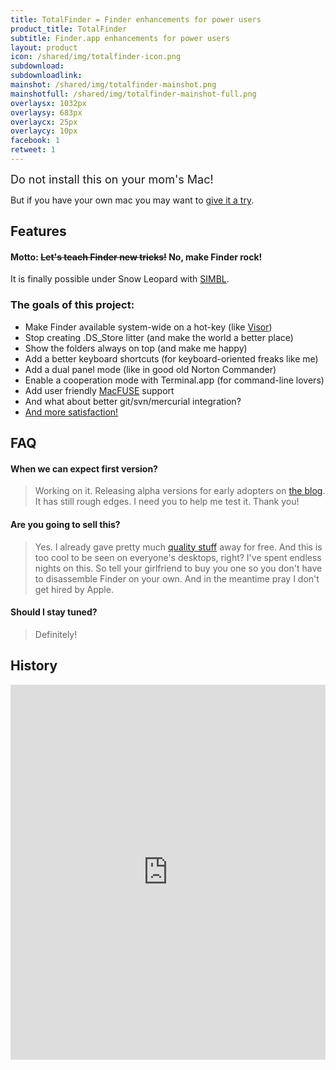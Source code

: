 ```yaml
---
title: TotalFinder = Finder enhancements for power users
product_title: TotalFinder
subtitle: Finder.app enhancements for power users
layout: product
icon: /shared/img/totalfinder-icon.png
subdownload: 
subdownloadlink:
mainshot: /shared/img/totalfinder-mainshot.png
mainshotfull: /shared/img/totalfinder-mainshot-full.png
overlaysx: 1032px
overlaysy: 683px
overlaycx: 25px
overlaycy: 10px
facebook: 1
retweet: 1
---
```


<div class="more-box more-box-align">
    <div class="release-notice" style="font-size: 18px">Do not install this on your mom's Mac!</div>
    <p class="release-explanation">But if you have your own mac you may want to <a href="http://blog.binaryage.com">give it a try</a>.</p>
</div>

## Features

#### Motto: <strike>Let's teach Finder new tricks!</strike> No, make Finder rock!

It is finally possible under Snow Leopard with <a href="http://www.culater.net/software/SIMBL/SIMBL.php">SIMBL</a>.

### The goals of this project:

* Make Finder available system-wide on a hot-key (like [Visor](http://visor.binaryage.com))
* Stop creating .DS_Store litter (and make the world a better place)
* Show the folders always on top (and make me happy)
* Add a better keyboard shortcuts (for keyboard-oriented freaks like me)
* Add a dual panel mode (like in good old Norton Commander)
* Enable a cooperation mode with Terminal.app (for command-line lovers)
* Add user friendly [MacFUSE](http://code.google.com/p/macfuse/) support
* And what about better git/svn/mercurial integration?
* [And more satisfaction!](http://getsatisfaction.com/binaryage/products/binaryage_totalfinder)

## FAQ

#### When we can expect first version?
> Working on it. Releasing alpha versions for early adopters on <a href="http://blog.binaryage.com">the blog</a>. It has still rough edges. I need you to help me test it. Thank you!

#### Are you going to sell this?
> Yes. I already gave pretty much <a href="http://binaryage.com">quality stuff</a> away for free. And this is too cool to be seen on everyone's desktops, right? 
I've spent endless nights on this. So tell your girlfriend to buy you one so you don't have to disassemble Finder on your own. And in the meantime pray I don't get hired by Apple.

#### Should I stay tuned?
> Definitely!

## History

<iframe src="https://dl.getdropbox.com/u/559047/tf/changelog.html" width="100%" height="600" frameborder="0" align="baseline" scrolling="no">
    
</iframe>
 